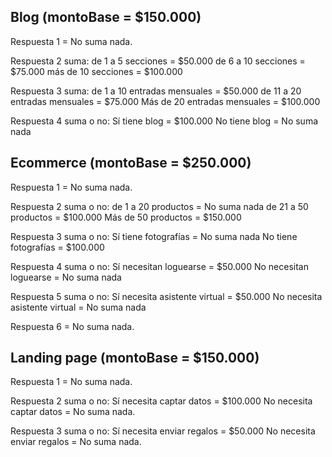 Blog (montoBase = $150.000)
---------------------------
Respuesta 1 = No suma nada.

Respuesta 2 suma: de 1 a 5 secciones = $50.000
                  de 6 a 10 secciones = $75.000
	          más de 10 secciones = $100.000

Respuesta 3 suma: de 1 a 10 entradas mensuales = $50.000
                  de 11 a 20 entradas mensuales = $75.000
                  Más de 20 entradas mensuales = $100.000

Respuesta 4 suma o no: Sí tiene blog = $100.000
                       No tiene blog = No suma nada



Ecommerce (montoBase = $250.000)
--------------------------------
Respuesta 1 = No suma nada.

Respuesta 2 suma o no: de 1 a 20 productos = No suma nada
                       de 21 a 50 productos = $100.000
                       Más de 50 productos = $150.000

Respuesta 3 suma o no: Sí tiene fotografías = No suma nada
                       No tiene fotografías = $100.000

Respuesta 4 suma o no: Sí necesitan loguearse = $50.000
                       No necesitan loguearse = No suma nada

Respuesta 5 suma o no: Sí necesita asistente virtual = $50.000
                       No necesita asistente virtual = No suma nada

Respuesta 6 = No suma nada.



Landing page (montoBase = $150.000)
-----------------------------------
Respuesta 1 = No suma nada.

Respuesta 2 suma o no: Sí necesita captar datos = $100.000
                       No necesita captar datos = No suma nada.

Respuesta 3 suma o no: Sí necesita enviar regalos = $50.000
                       No necesita enviar regalos = No suma nada.